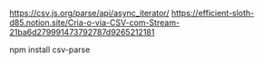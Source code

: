 https://csv.js.org/parse/api/async_iterator/
https://efficient-sloth-d85.notion.site/Cria-o-via-CSV-com-Stream-21ba6d279991473792787d9265212181

npm install csv-parse
